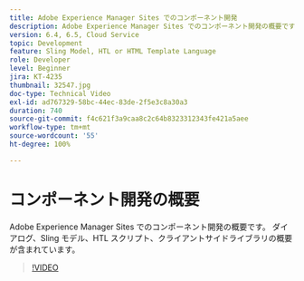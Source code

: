 ```yaml
---
title: Adobe Experience Manager Sites でのコンポーネント開発
description: Adobe Experience Manager Sites でのコンポーネント開発の概要です。 ダイアログ、Sling モデル、HTL スクリプト、クライアントサイドライブラリの概要が含まれています。
version: 6.4, 6.5, Cloud Service
topic: Development
feature: Sling Model, HTL or HTML Template Language
role: Developer
level: Beginner
jira: KT-4235
thumbnail: 32547.jpg
doc-type: Technical Video
exl-id: ad767329-58bc-44ec-83de-2f5e3c8a30a3
duration: 740
source-git-commit: f4c621f3a9caa8c2c64b8323312343fe421a5aee
workflow-type: tm+mt
source-wordcount: '55'
ht-degree: 100%

---
```


# コンポーネント開発の概要

Adobe Experience Manager Sites でのコンポーネント開発の概要です。 ダイアログ、Sling モデル、HTL スクリプト、クライアントサイドライブラリの概要が含まれています。

>[!VIDEO](https://video.tv.adobe.com/v/32547?quality=12&learn=on)
